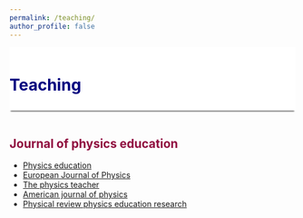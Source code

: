 ```yaml
---
permalink: /teaching/
author_profile: false
---
```


<div style="display: block;background-color:white;position: sticky;top: 0px; padding: 10px 0px 10px 0px;box-shadow: 0 4px 2px -2px gray;z-index: 1;"> 
  <h1 style="color:#000080"> Teaching </h1> </div>
  
  <p style="margin-bottom:1.2cm;"></p>

<h2 style="color:#900C3F"> Journal of physics education </h2>

* <a href="https://iopscience.iop.org/journal/0031-9120"> Physics education </a>
* <a href="https://iopscience.iop.org/journal/0143-0807"> European Journal of Physics </a>
* <a href="https://aapt.scitation.org/journal/pte"> The physics teacher </a>
* <a href="https://aapt.scitation.org/journal/ajp"> American journal of physics </a>
* <a href="https://journals.aps.org/prper/"> Physical review physics education research </a>
